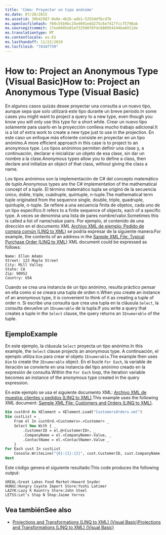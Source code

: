 ```yaml
---
title: 'Cómo: Proyectar un tipo anónimo'
ms.date: 07/20/2015
ms.assetid: 30b42987-0e0e-4b2b-adb1-5255ddfbcd7b
ms.openlocfilehash: f60c55b9bc25e4691edd275c6e7417fccf5798ab
ms.sourcegitcommit: 17ee6605e01ef32506f8fdc686954244ba6911de
ms.translationtype: MT
ms.contentlocale: es-ES
ms.lasthandoff: 11/22/2019
ms.locfileid: "74347739"
---
```

# <a name="how-to-project-an-anonymous-type-visual-basic"></a><span data-ttu-id="61936-102">How to: Project an Anonymous Type (Visual Basic)</span><span class="sxs-lookup"><span data-stu-id="61936-102">How to: Project an Anonymous Type (Visual Basic)</span></span>
<span data-ttu-id="61936-103">En algunos casos quizás desee proyectar una consulta a un nuevo tipo, aunque sepa que solo utilizará este tipo durante un breve período.</span><span class="sxs-lookup"><span data-stu-id="61936-103">In some cases you might want to project a query to a new type, even though you know you will only use this type for a short while.</span></span> <span data-ttu-id="61936-104">Crear un nuevo tipo solamente para usarlo en la proyección conlleva mucho trabajo adicional.</span><span class="sxs-lookup"><span data-stu-id="61936-104">It is a lot of extra work to create a new type just to use in the projection.</span></span> <span data-ttu-id="61936-105">En este caso un enfoque más eficiente consiste en proyectar en un tipo anónimo.</span><span class="sxs-lookup"><span data-stu-id="61936-105">A more efficient approach in this case is to project to an anonymous type.</span></span> <span data-ttu-id="61936-106">Los tipos anónimos permiten definir una clase y, a continuación, declarar e inicializar un objeto de esa clase, sin dar un nombre a la clase.</span><span class="sxs-lookup"><span data-stu-id="61936-106">Anonymous types allow you to define a class, then declare and initialize an object of that class, without giving the class a name.</span></span>  
  
 <span data-ttu-id="61936-107">Los tipos anónimos son la implementación de C# del concepto matemático de *tupla*.</span><span class="sxs-lookup"><span data-stu-id="61936-107">Anonymous types are the C# implementation of the mathematical concept of a *tuple*.</span></span> <span data-ttu-id="61936-108">El término matemático tupla se originó de la secuencia único, doble, triple, cuádruple, quíntuple, n-tuple.</span><span class="sxs-lookup"><span data-stu-id="61936-108">The mathematical term tuple originated from the sequence single, double, triple, quadruple, quintuple, n-tuple.</span></span> <span data-ttu-id="61936-109">Se refiere a una secuencia finita de objetos, cada uno de un tipo específico.</span><span class="sxs-lookup"><span data-stu-id="61936-109">It refers to a finite sequence of objects, each of a specific type.</span></span> <span data-ttu-id="61936-110">A veces se denomina una lista de pares nombre/valor.</span><span class="sxs-lookup"><span data-stu-id="61936-110">Sometimes this is called a list of name/value pairs.</span></span> <span data-ttu-id="61936-111">Por ejemplo, el contenido de una dirección en el documento XML [Archivo XML de ejemplo: Pedido de compra común (LINQ to XML)](../../../../visual-basic/programming-guide/concepts/linq/sample-xml-file-typical-purchase-order-linq-to-xml.md) se podría expresar de la siguiente manera:</span><span class="sxs-lookup"><span data-stu-id="61936-111">For example, the contents of an address in the [Sample XML File: Typical Purchase Order (LINQ to XML)](../../../../visual-basic/programming-guide/concepts/linq/sample-xml-file-typical-purchase-order-linq-to-xml.md) XML document could be expressed as follows:</span></span>  
  
```  
Name: Ellen Adams  
Street: 123 Maple Street  
City: Mill Valley  
State: CA  
Zip: 90952  
Country: USA  
```  
  
 <span data-ttu-id="61936-112">Cuando se crea una instancia de un tipo anónimo, resulta práctico pensar en ella como si se creara una tupla de orden n.</span><span class="sxs-lookup"><span data-stu-id="61936-112">When you create an instance of an anonymous type, it is convenient to think of it as creating a tuple of order n.</span></span> <span data-ttu-id="61936-113">Si escribe una consulta que crea una tupla en la cláusula `Select`, la consulta devuelve un `IEnumerable` de la tupla.</span><span class="sxs-lookup"><span data-stu-id="61936-113">If you write a query that creates a tuple in the `Select` clause, the query returns an `IEnumerable` of the tuple.</span></span>  
  
## <a name="example"></a><span data-ttu-id="61936-114">Ejemplo</span><span class="sxs-lookup"><span data-stu-id="61936-114">Example</span></span>  
 <span data-ttu-id="61936-115">En este ejemplo, la cláusula `Select` proyecta un tipo anónimo.</span><span class="sxs-lookup"><span data-stu-id="61936-115">In this example, the `Select` clause projects an anonymous type.</span></span> <span data-ttu-id="61936-116">A continuación, el ejemplo utiliza `Dim` para crear el objeto `IEnumerable`.</span><span class="sxs-lookup"><span data-stu-id="61936-116">The example then uses `Dim` to create the `IEnumerable` object.</span></span> <span data-ttu-id="61936-117">En el bucle `For Each`, la variable de iteración se convierte en una instancia del tipo anónimo creado en la expresión de consulta.</span><span class="sxs-lookup"><span data-stu-id="61936-117">Within the `For Each` loop, the iteration variable becomes an instance of the anonymous type created in the query expression.</span></span>  
  
 <span data-ttu-id="61936-118">En este ejemplo se usa el siguiente documento XML: [Archivo XML de muestra: clientes y pedidos (LINQ to XML)](../../../../visual-basic/programming-guide/concepts/linq/sample-xml-file-customers-and-orders-linq-to-xml.md).</span><span class="sxs-lookup"><span data-stu-id="61936-118">This example uses the following XML document: [Sample XML File: Customers and Orders (LINQ to XML)](../../../../visual-basic/programming-guide/concepts/linq/sample-xml-file-customers-and-orders-linq-to-xml.md).</span></span>  
  
```vb  
Dim custOrd As XElement = XElement.Load("CustomersOrders.xml")  
Dim custList = _  
    From el In custOrd.<Customers>.<Customer> _  
    Select New With { _  
        .CustomerID = el.@<CustomerID>, _  
        .CompanyName = el.<CompanyName>.Value, _  
        .ContactName = el.<ContactName>.Value _  
    }  
For Each cust In custList  
    Console.WriteLine("{0}:{1}:{2}", cust.CustomerID, cust.CompanyName, cust.ContactName)  
Next  
```  
  
 <span data-ttu-id="61936-119">Este código genera el siguiente resultado:</span><span class="sxs-lookup"><span data-stu-id="61936-119">This code produces the following output:</span></span>  
  
```console  
GREAL:Great Lakes Food Market:Howard Snyder  
HUNGC:Hungry Coyote Import Store:Yoshi Latimer  
LAZYK:Lazy K Kountry Store:John Steel  
LETSS:Let's Stop N Shop:Jaime Yorres  
```  
  
## <a name="see-also"></a><span data-ttu-id="61936-120">Vea también</span><span class="sxs-lookup"><span data-stu-id="61936-120">See also</span></span>

- [<span data-ttu-id="61936-121">Projections and Transformations (LINQ to XML) (Visual Basic)</span><span class="sxs-lookup"><span data-stu-id="61936-121">Projections and Transformations (LINQ to XML) (Visual Basic)</span></span>](../../../../visual-basic/programming-guide/concepts/linq/projections-and-transformations-linq-to-xml.md)
